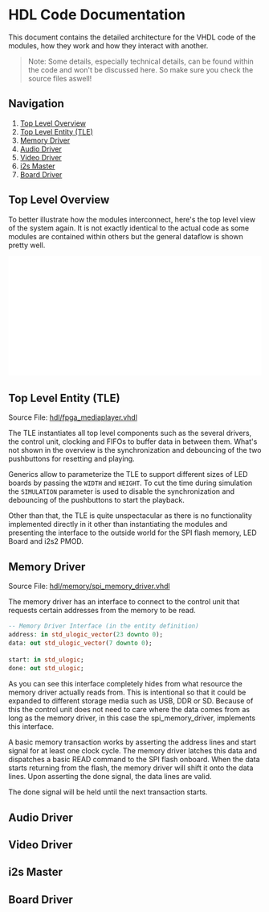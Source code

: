 # HDL Code Documentation

This document contains the detailed architecture for the VHDL code of the modules, how they work and how they interact with another.

> Note: Some details, especially technical details, can be found within the code and won't be discussed here.
> So make sure you check the source files aswell!


## Navigation

1. [Top Level Overview](#top-level-overview)
2. [Top Level Entity (TLE)](#top-level-entity-tle)
3. [Memory Driver](#memory-driver)
4. [Audio Driver](#audio-driver)
5. [Video Driver](#video-driver)
6. [i2s Master](#i2s-master)
7. [Board Driver](#board-driver)


## Top Level Overview

To better illustrate how the modules interconnect, here's the top level view of the system again.
It is not exactly identical to the actual code as some modules are contained within others but the general
dataflow is shown pretty well.

<img src="top-level-view.svg" />


## Top Level Entity (TLE)

Source File: [hdl/fpga_mediaplayer.vhdl](../hdl/fpga_mediaplayer.vhdl)

The TLE instantiates all top level components such as the several drivers,
the control unit, clocking and FIFOs to buffer data in between them.
What's not shown in the overview is the synchronization and debouncing of the two pushbuttons for resetting and playing.

Generics allow to parameterize the TLE to support different sizes of LED boards by passing the `WIDTH` and `HEIGHT`.
To cut the time during simulation the `SIMULATION` parameter is used  to disable the synchronization and debouncing of the pushbuttons
to start the playback.

Other than that, the TLE is quite unspectacular as there is no functionality implemented directly in it other than instantiating
the modules and presenting the interface to the outside world for the SPI flash memory, LED Board and i2s2 PMOD.


## Memory Driver

Source File: [hdl/memory/spi_memory_driver.vhdl](../hdl/memory/spi_memory_driver.vhdl)

The memory driver has an interface to connect to the control unit that requests certain addresses from the memory to be read.

```vhdl
-- Memory Driver Interface (in the entity definition)
address: in std_ulogic_vector(23 downto 0);
data: out std_ulogic_vector(7 downto 0);

start: in std_ulogic;
done: out std_ulogic;
```

As you can see this interface completely hides from what resource the memory driver actually reads from. This is intentional
so that it could be expanded to different storage media such as USB, DDR or SD. Because of this the control unit does not need
to care where the data comes from as long as the memory driver, in this case the spi_memory_driver, implements this interface.

A basic memory transaction works by asserting the address lines and start signal for at least one clock cycle.
The memory driver latches this data and dispatches a basic READ command to the SPI flash onboard. When the data starts returning
from the flash, the memory driver will shift it onto the data lines. Upon asserting the done signal, the data lines are valid.

The done signal will be held until the next transaction starts.


## Audio Driver



## Video Driver



## i2s Master



## Board Driver
